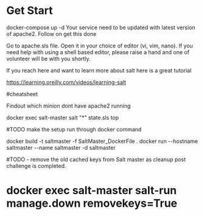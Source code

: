 

# Get Start
docker-compose up -d
Your service need to be updated with latest version of apache2. Follow on get this done 

Go to apache.sls file. Open it in your choice of editor (vi, vim, nano). If you need help with using a shell based editor, please
raise a hand and one of volunteer will be with you shortly. 



If you reach here and want to learn more about salt here is a great tutorial 

https://learning.oreilly.com/videos/learning-salt


#cheatsheet

Findout which minion dont have apache2 running

docker exec salt-master salt "*" state.sls top 


#TODO make the setup run through docker command

docker build -t saltmaster -f SaltMaster_DockerFile  .
docker run --hostname saltmaster --name saltmaster -d saltmaster

#TODO - remove the old cached keys from Salt master as cleanup post challenge is completed.
# docker exec salt-master salt-run manage.down removekeys=True

